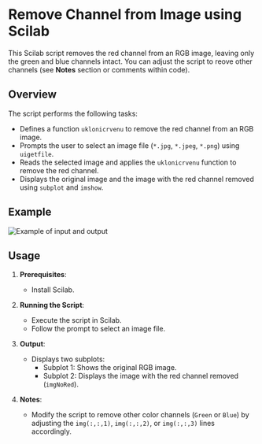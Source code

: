 # Remove Channel from Image using Scilab

This Scilab script removes the red channel from an RGB image, leaving only the green and blue channels intact. You can adjust the script to reove other channels (see **Notes** section or comments within code).

## Overview

The script performs the following tasks:

- Defines a function `uklonicrvenu` to remove the red channel from an RGB image.
- Prompts the user to select an image file (`*.jpg`, `*.jpeg`, `*.png`) using `uigetfile`.
- Reads the selected image and applies the `uklonicrvenu` function to remove the red channel.
- Displays the original image and the image with the red channel removed using `subplot` and `imshow`.

## Example
![Example of input and output](https://github.com/HMByteSensei/Image-Processing/blob/main/Channel%20Remover/Images/Example%20input_output.png?raw=true)

## Usage

1. **Prerequisites**:
   - Install Scilab.

2. **Running the Script**:
   - Execute the script in Scilab.
   - Follow the prompt to select an image file.

3. **Output**:
   - Displays two subplots:
     - Subplot 1: Shows the original RGB image.
     - Subplot 2: Displays the image with the red channel removed (`imgNoRed`).

4. **Notes**:
   - Modify the script to remove other color channels (`Green` or `Blue`) by adjusting the `img(:,:,1)`, `img(:,:,2)`, or `img(:,:,3)` lines accordingly.

